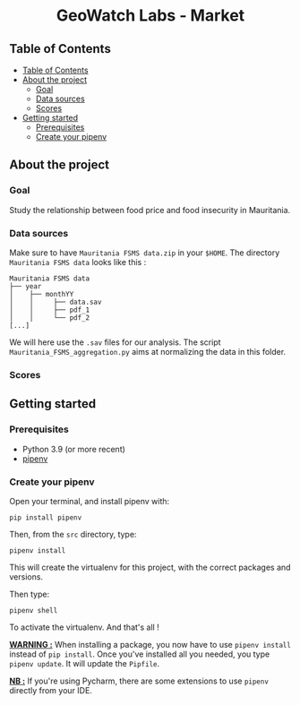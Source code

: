 <h1 align="center">GeoWatch Labs - Market</h1>
<p align="center">

## Table of Contents

- [Table of Contents](#table-of-contents)
- [About the project](#about-the-project)
  - [Goal](#goal)
  - [Data sources](#data-sources)
  - [Scores](#scores)
- [Getting started](#getting-started)
  - [Prerequisites](#prerequisites)
  - [Create your pipenv](#create-your-pipenv)


## About the project

### Goal

Study the relationship between food price and food insecurity in Mauritania.

### Data sources

Make sure to have `Mauritania FSMS data.zip` in your `$HOME`. The directory `Mauritania FSMS data` looks like this : 

```
Mauritania FSMS data
├── year
│    ├── monthYY
│    │     ├── data.sav
│    │     ├── pdf_1
│    │     └── pdf_2
[...]
```

We will here use the `.sav` files for our analysis. The script `Mauritania_FSMS_aggregation.py` aims at normalizing 
the data in this folder.

### Scores

## Getting started


### Prerequisites

-   Python 3.9 (or more recent)
-   [pipenv](https://pypi.org/project/pipenv/)

### Create your pipenv

Open your terminal, and install pipenv with:
```shell
pip install pipenv
```

Then, from the `src` directory, type:
```shell
pipenv install
```

This will create the virtualenv for this project, with the correct packages and versions.

Then type:
```shell
pipenv shell
```

To activate the virtualenv. And that's all !

**<u>WARNING :</u>**
When installing a package, you now have to use `pipenv install` instead of `pip install`. 
Once you've installed all you needed, you type `pipenv update`. It will update the `Pipfile`.

**<u>NB :</u>**
If you're using Pycharm, there are some extensions to use `pipenv` directly from your IDE.
